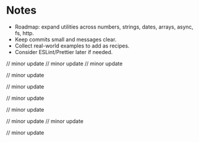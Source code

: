 #  Notes

-  Roadmap:  expand  utilities  across  numbers,  strings,  dates,  arrays,  async,  fs,  http.
-  Keep  commits  small  and  messages  clear.
-  Collect  real-world  examples  to  add  as  recipes.
-  Consider  ESLint/Prettier  later  if  needed.

//  minor  update
//  minor  update
//  minor  update

//  minor  update

//  minor  update

//  minor  update

//  minor  update

//  minor  update
//  minor  update

//  minor  update


